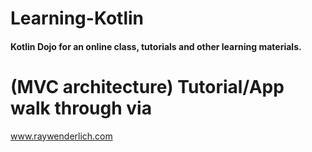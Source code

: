 # Learning-Kotlin
#### Kotlin Dojo for an online class, tutorials and other learning materials.

# (MVC architecture) Tutorial/App walk through via
www.raywenderlich.com






